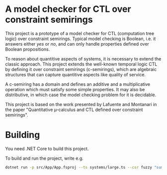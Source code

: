 # A model checker for CTL over constraint semirings
This project is a prototype of a model checker for CTL (computation tree logic) over constraint semirings.
Typical model checking is Boolean, i.e. it answers either *yes* or *no*, and can only handle properties defined over Boolean propositions.

To reason about quantitive aspects of systems, it is necessary to extend the classic approach.
This project extends the well-known temporal logic CTL by defining it over constraint semirings (c-semirings), which are algebraic structures that can capture quantitive aspects like quality of service.

A c-semiring has a domain and defines an additive and a multiplicative operation which must satisfy some simple properties.
It may also be distributive, in which case the model checking problem for it is decidable.

This project is based on the work presented by Lafuente and Montanari in the paper "Quantitative µ-calculus and CTL defined over constraint semirings".

# Building
You need .NET Core to build this project.

To build and run the project, write e.g.
```bash
dotnet run -p src/App/App.fsproj --ts systems/large.ts --csr fuzzy "sum (prod (1 U value) R value)"
```
